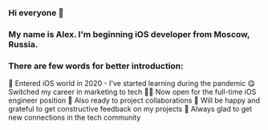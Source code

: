 ### Hi everyone 👋
### My name is Alex. I'm beginning iOS developer from Moscow, Russia.
### There are few words for better introduction:
🧐 Entered iOS world in 2020 - I've started learning during the pandemic
😋 Switched my career in marketing to tech
🧑‍💻 Now open for the full-time iOS engineer position
🤝 Also ready to project collaborations
🙏 Will be happy and grateful to get constructive feedback on my projects
🎉 Always glad to get new connections in the tech community
